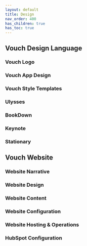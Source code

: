 ```yaml
---
layout: default
title: Design
nav_order: 400
has_children: true
has_toc: true
---
```



## Vouch Design Language

### Vouch Logo

### Vouch App Design

### Vouch Style Templates

### Ulysses

### BookDown

### Keynote

### Stationary

## Vouch Website

### Website Narrative

### Website Design

### Website Content

### Website Configuration

### Website Hosting & Operations

### HubSpot Configuration


